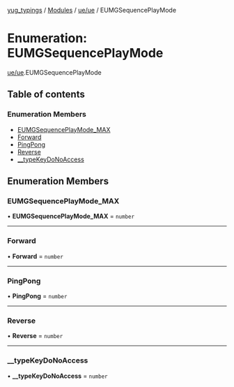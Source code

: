 [yug_typings](../README.md) / [Modules](../modules.md) / [ue/ue](../modules/ue_ue.md) / EUMGSequencePlayMode

# Enumeration: EUMGSequencePlayMode

[ue/ue](../modules/ue_ue.md).EUMGSequencePlayMode

## Table of contents

### Enumeration Members

- [EUMGSequencePlayMode\_MAX](ue_ue.EUMGSequencePlayMode.md#eumgsequenceplaymode_max)
- [Forward](ue_ue.EUMGSequencePlayMode.md#forward)
- [PingPong](ue_ue.EUMGSequencePlayMode.md#pingpong)
- [Reverse](ue_ue.EUMGSequencePlayMode.md#reverse)
- [\_\_typeKeyDoNoAccess](ue_ue.EUMGSequencePlayMode.md#__typekeydonoaccess)

## Enumeration Members

### EUMGSequencePlayMode\_MAX

• **EUMGSequencePlayMode\_MAX** = `number`

___

### Forward

• **Forward** = `number`

___

### PingPong

• **PingPong** = `number`

___

### Reverse

• **Reverse** = `number`

___

### \_\_typeKeyDoNoAccess

• **\_\_typeKeyDoNoAccess** = `number`
